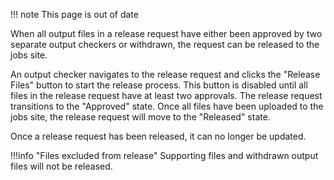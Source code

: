 !!! note
    This page is out of date

When all output files in a release request have either been approved by two separate
output checkers or withdrawn, the request can be released to the jobs site.

An output checker navigates to the release request and clicks the "Release Files"
button to start the release process. This button is disabled until all files
in the release request have at least two approvals. The release request transitions
to the "Approved" state. Once all files have been uploaded to the jobs site, the
release request will move to the "Released" state.

Once a release request has been released, it can no longer be updated.

!!!info "Files excluded from release"
    Supporting files and withdrawn output files will not be released.
    
